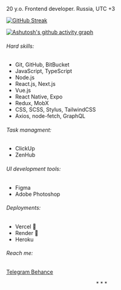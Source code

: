 20 y.o. Frontend developer. Russia, UTC +3

[![GitHub Streak](https://github-readme-streak-stats.herokuapp.com?user=hschhhwwwo0o&hide_border=true&fire=FFA287&currStreakLabel=FFA287&ring=FFA287#gh-light-mode-only)](https://git.io/streak-stats#gh-light-mode-only)

[![Ashutosh's github activity graph](https://activity-graph.herokuapp.com/graph?username=hschhhwwwo0o&bg_color=ffffff&color=f6724b&line=ffa287&point=f6724b&area=true&hide_border=true)](https://github.com/ashutosh00710/github-readme-activity-graph#gh-light-mode-only)

###### Hard skills:

- Git, GitHub, BitBucket
- JavaScript, TypeScript
- Node.js
- React.js, Next.js
- Vue.js
- React Native, Expo
- Redux, MobX
- CSS, SCSS, Stylus, TailwindCSS
- Axios, node-fetch, GraphQL

###### Task managment:

- ClickUp
- ZenHub

###### UI development tools:

- Figma
- Adobe Photoshop

###### Deployments:

- Vercel 💛
- Render 💛
- Heroku 

###### Reach me:

<a href="https://t.me/hschhhwwwo0o">Telegram </a>
<a href="https://www.behance.net/hschhhwwwo0o"> Behance </a>

<p align="center">* * *</p>
